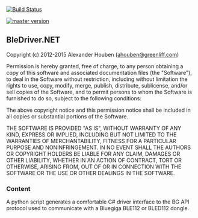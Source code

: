 
[![Build Status](https://travis-ci.org/ahouben/BleDriver.NET.svg?branch=master)](https://travis-ci.org/ahouben/BleDriver.NET)

[![master version](http://img.shields.io/myget/bledriver-feed/v/BgApiDriver.svg?style=flat)](https://www.myget.org/feed/Packages/bledriver-feed)

## BleDriver.NET

Copyright (c) 2012-2015 Alexander Houben (ahouben@greenliff.com)

Permission is hereby granted, free of charge, to any person obtaining a copy of
this software and associated documentation files (the "Software"), to deal in
the Software without restriction, including without limitation the rights to
use, copy, modify, merge, publish, distribute, sublicense, and/or sell copies
of the Software, and to permit persons to whom the Software is furnished to do
so, subject to the following conditions:

The above copyright notice and this permission notice shall be included in all
copies or substantial portions of the Software.

THE SOFTWARE IS PROVIDED "AS IS", WITHOUT WARRANTY OF ANY KIND, EXPRESS OR
IMPLIED, INCLUDING BUT NOT LIMITED TO THE WARRANTIES OF MERCHANTABILITY,
FITNESS FOR A PARTICULAR PURPOSE AND NONINFRINGEMENT. IN NO EVENT SHALL THE
AUTHORS OR COPYRIGHT HOLDERS BE LIABLE FOR ANY CLAIM, DAMAGES OR OTHER
LIABILITY, WHETHER IN AN ACTION OF CONTRACT, TORT OR OTHERWISE, ARISING FROM,
OUT OF OR IN CONNECTION WITH THE SOFTWARE OR THE USE OR OTHER DEALINGS IN THE
SOFTWARE.

### Content

A python script generates a comfortable C# driver interface to the BG API
protocol used to communicate with a Bluegiga BLE112 or BLED112 dongle.

